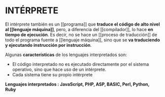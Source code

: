 # INTÉRPRETE
El intérprete también es un [[programa]] que **traduce el código de alto nivel al [[lenguaje máquina]]**, pero, a diferencia del [[compilador]], lo hace **en tiempo de ejecución**. Es decir, no se hace un [[proceso de traducción]] de todo el programa fuente a [[lenguaje máquina]], sino que se **va traduciendo y ejecutando instrucción por instrucción**.

Algunas **características** de los lenguajes interpretados son:
- El código interpretado no es ejecutado directamente por el sistema operativo, sino que hace uso de un intérprete.
- Cada sistema tiene su propio intérprete

**Lenguajes interpretados : JavaScript, PHP, ASP, BASIC, Perl, Python, Ruby**